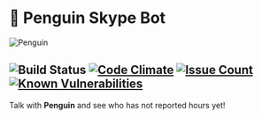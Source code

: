 🐧 Penguin Skype Bot
====================

![Penguin](https://uitraining.zemoga.com/penguin-report/images/penguin-icon.png)

![Build Status](http://jenkins.zemoga.com/jenkins/buildStatus/icon?job=zemoga-training/penguin/penguin-bot-ci)
[![Code Climate](https://codeclimate.com/github/andreszorro/penguin-skype-bot/badges/gpa.svg)](https://codeclimate.com/github/andreszorro/penguin-skype-bot)
[![Issue Count](https://codeclimate.com/github/andreszorro/penguin-skype-bot/badges/issue_count.svg)](https://codeclimate.com/github/andreszorro/penguin-skype-bot)
[![Known Vulnerabilities](https://snyk.io/test/github/andreszorro/penguin-skype-bot/badge.svg)](https://snyk.io/test/github/andreszorro/penguin-skype-bot)
----------------------

Talk with **Penguin** and see who has not reported hours yet!
